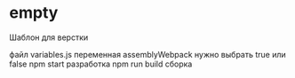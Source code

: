 # empty

Шаблон для верстки

файл variables.js переменная assemblyWebpack нужно выбрать true или false
npm start разработка
npm run build сборка
